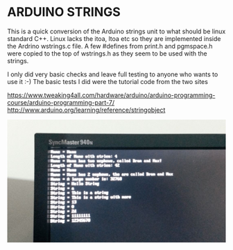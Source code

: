 # ARDUINO STRINGS
>
This is a quick conversion of the Arduino strings unit to what should be linux standard C++. Linux lacks the itoa, ltoa etc so they are implemented inside the Ardrino wstrings.c file. A few #defines from print.h and pgmspace.h were copied to the top of wstrings.h as they seem to be used with the strings. 
>
I only did very basic checks and leave full testing to anyone who wants to use it :-)
The basic tests I did were the tutorial code from the two sites
>
https://www.tweaking4all.com/hardware/arduino/arduino-programming-course/arduino-programming-part-7/
http://www.arduino.org/learning/reference/stringobject
>
![](https://github.com/LdB-ECM/Docs_and_Images/blob/master/Images/Arduino1.jpg)
